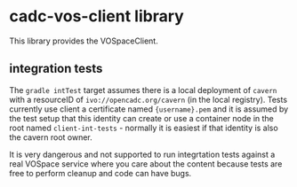 # cadc-vos-client library

This library provides the VOSpaceClient.


## integration tests
The `gradle intTest` target assumes there is a local deployment of `cavern` with a resourceID of
`ivo://opencadc.org/cavern` (in the local registry). Tests currently use client a certificate
named `{username}.pem` and it is assumed by the test setup that this identity can create or use
a container node in the root named `client-int-tests` - normally it is easiest if that identity
is also the cavern root owner.

It is very dangerous and not supported to run integrtation tests against a real VOSpace service
where you care about the content because tests are free to perform cleanup and code can have bugs.


